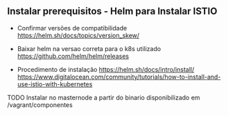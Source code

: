 ## Instalar prerequisitos - Helm para Instalar ISTIO

* Confirmar versões de compatibilidade 
https://helm.sh/docs/topics/version_skew/

* Baixar helm na versao correta para o k8s utilizado
https://github.com/helm/helm/releases

* Procedimento de instalação
https://helm.sh/docs/intro/install/
https://www.digitalocean.com/community/tutorials/how-to-install-and-use-istio-with-kubernetes

TODO Instalar no masternode a partir do binario disponibilizado em /vagrant/componentes
